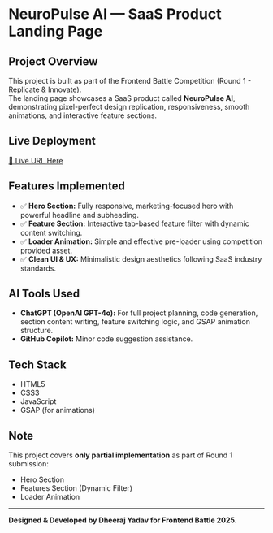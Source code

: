 # NeuroPulse AI — SaaS Product Landing Page

## Project Overview

This project is built as part of the Frontend Battle Competition (Round 1 - Replicate & Innovate).  
The landing page showcases a SaaS product called **NeuroPulse AI**, demonstrating pixel-perfect design replication, responsiveness, smooth animations, and interactive feature sections.

## Live Deployment

[🔗 Live URL Here](https://vibecoding-round1-dheeraj.netlify.app/)

## Features Implemented

- ✅ **Hero Section:** Fully responsive, marketing-focused hero with powerful headline and subheading.
- ✅ **Feature Section:** Interactive tab-based feature filter with dynamic content switching.
- ✅ **Loader Animation:** Simple and effective pre-loader using competition provided asset.
- ✅ **Clean UI & UX:** Minimalistic design aesthetics following SaaS industry standards.

## AI Tools Used

- **ChatGPT (OpenAI GPT-4o):** For full project planning, code generation, section content writing, feature switching logic, and GSAP animation structure.
- **GitHub Copilot:** Minor code suggestion assistance.

## Tech Stack

- HTML5
- CSS3
- JavaScript
- GSAP (for animations)



## Note

This project covers **only partial implementation** as part of Round 1 submission:
- Hero Section
- Features Section (Dynamic Filter)
- Loader Animation

---

**Designed & Developed by Dheeraj Yadav for Frontend Battle 2025.**

